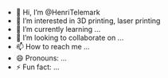 - 👋 Hi, I’m @HenriTelemark
- 👀 I’m interested in 3D printing, laser printing
- 🌱 I’m currently learning ...
- 💞️ I’m looking to collaborate on ...
- 📫 How to reach me ...
- 😄 Pronouns: ...
- ⚡ Fun fact: ...

<!---
HenriTelemark/HenriTelemark is a ✨ special ✨ repository because its `README.md` (this file) appears on your GitHub profile.
You can click the Preview link to take a look at your changes.
--->
